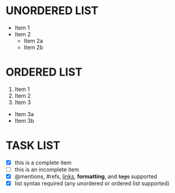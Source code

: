 # UNORDERED LIST

* Item 1
* Item 2
  * Item 2a
  * Item 2b

# ORDERED LIST
 
1. Item 1
2. Item 2
3. Item 3
 * Item 3a
 * Item 3b
 
 # TASK LIST

- [x] this is a complete item
- [ ] this is an incomplete item
- [x] @mentions, #refs, [links](),
**formatting**, and <del>tags</del>
supported
- [x] list syntax required (any
unordered or ordered list
supported)
